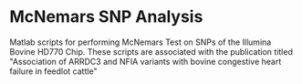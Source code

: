 # McNemars SNP Analysis
 Matlab scripts for performing McNemars Test on SNPs of the Illumina Bovine HD770 Chip. These scripts are associated with the publication titled "Association of ARRDC3 and NFIA variants with bovine congestive heart failure in feedlot cattle" 
